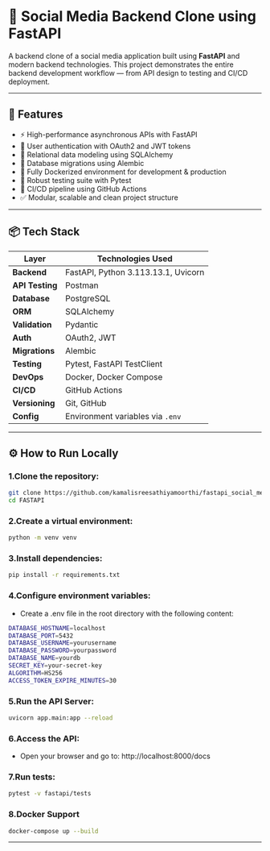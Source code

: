 # 📱 Social Media Backend Clone using FastAPI

A backend clone of a social media application built using **FastAPI** and modern backend technologies. This project demonstrates the entire backend development workflow — from API design to testing and CI/CD deployment.

---

## 🚀 Features

- ⚡ High-performance asynchronous APIs with FastAPI  
- 🔐 User authentication with OAuth2 and JWT tokens  
- 🧱 Relational data modeling using SQLAlchemy  
- 🔄 Database migrations using Alembic  
- 🐳 Fully Dockerized environment for development & production  
- 🧪 Robust testing suite with Pytest  
- 🔄 CI/CD pipeline using GitHub Actions  
- ✅ Modular, scalable and clean project structure  

---

## 📦 Tech Stack

| Layer         | Technologies Used              |
|---------------|--------------------------------|
| **Backend**    | FastAPI, Python 3.113.13.1, Uvicorn  |
| **API Testing**| Postman                        |
| **Database**   | PostgreSQL                     |
| **ORM**        | SQLAlchemy                     |
| **Validation** | Pydantic                       |
| **Auth**       | OAuth2, JWT                    |
| **Migrations** | Alembic                        |
| **Testing**    | Pytest, FastAPI TestClient     |
| **DevOps**     | Docker, Docker Compose         |
| **CI/CD**      | GitHub Actions                 |
| **Versioning** | Git, GitHub                    |
| **Config**     | Environment variables via `.env` |

---

## ⚙️ How to Run Locally

### 1.Clone the repository:
```bash
git clone https://github.com/kamalisreesathiyamoorthi/fastapi_social_media_app.git
cd FASTAPI
```

### 2.Create a virtual environment:
```bash
python -m venv venv
```

### 3.Install dependencies:
```bash
pip install -r requirements.txt
```

### 4.Configure environment variables:

- Create a .env file in the root directory with the following content:
```bash
DATABASE_HOSTNAME=localhost
DATABASE_PORT=5432
DATABASE_USERNAME=yourusername
DATABASE_PASSWORD=yourpassword
DATABASE_NAME=yourdb
SECRET_KEY=your-secret-key
ALGORITHM=HS256
ACCESS_TOKEN_EXPIRE_MINUTES=30
```

### 5.Run the API Server:
```bash
uvicorn app.main:app --reload
```

### 6.Access the API:
- Open your browser and go to: http://localhost:8000/docs

### 7.Run tests:
```bash
pytest -v fastapi/tests
```

### 8.Docker Support
```bash
docker-compose up --build
```
---








